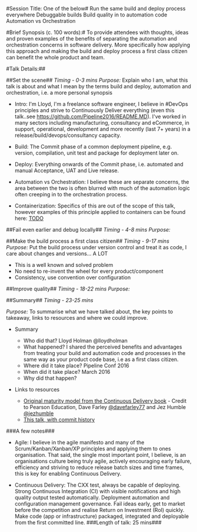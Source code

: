 #Session Title: One of the below#
Run the same build and deploy process everywhere
Debuggable builds
Build quality in to automation code
Automation vs Orchestration 

#Brief Synopsis (c. 100 words):#
To provide attendees with thoughts, ideas and proven examples of the benefits of separating the automation and orchestration concerns in software delivery. More specifically how applying this approach and making the build and deploy process a first class citizen can benefit the whole product and team.

#Talk Details:##

##Set the scene##
*Timing - 0-3 mins*
*Purpose:* Explain who I am, what this talk is about and what I mean by the terms build and deploy, automation and orchestration, i.e. a more personal synopsis

* Intro: I'm Lloyd, I'm a freelance software engineer, I believe in #DevOps principles and strive to Continuously Deliver everything (even this talk..see https://github.com/Pipeline2016/README.MD). I've worked in many sectors including manufacturing, consultancy and eCommerce, in support, operational, development and more recently (last 7+ years) in a release/build/devops/consultancy capacity. 

* Build: The Commit phase of a common deployment pipeline, e.g. version, compilation, unit test and package for deployment later on.

* Deploy: Everything onwards of the Commit phase, i.e. automated and manual Acceptance, UAT and Live release.

* Automation vs Orchestration: I believe these are separate concerns, the area between the two is often blurred with much of the automation logic often creeping in to the orchestration process. 

* Containerization: Specifics of this are out of the scope of this talk, however examples of this principle applied to containers can be found here: [TODO]() 



##Fail even earlier and debug locally##
*Timing - 4-8 mins*
*Purpose:* 
   
##Make the build process a first class citizen##
*Timing - 9-17 mins*
*Purpose:* Put the build process under version control and treat it as code, I care about changes and versions… A  LOT
* This is a well known and solved problem
* No need to re-invent the wheel for every product/component
* Consistency, use convention over configuration

##Improve quality##
*Timing - 18-22 mins*
*Purpose:* 

##Summary##
*Timing - 23-25 mins*

*Purpose:* To summarise what we have talked about, the key points to takeaway, links to resources and where we could improve.

* Summary
	* Who did that? 
		Lloyd Holman @lloydholman
	* What happened? 
		I shared the perceived benefits and advantages from treating your build and automation code and processes in the same way as your product code base, i.e as a first class citizen. 
	* Where did it take place?
		Pipeline Conf 2016
	* When did it take place?
		March 2016
	* Why did that happen?

* Links to resources
  * [Original maturity model from the Continuous Delivery book]() - Credit to Pearson Education, Dave Farley [@davefarley77](https://twitter.com/davefarley77) and Jez Humble [@jezhumble](https://twitter.com/jezhumble) 
  * [This talk, with commit history](https://github.com/lholman/Pipeline2016/blob/master/README.MD)
  
###A few notes###
* Agile: I believe in the agile manifesto and many of the Scrum/Kanban/Xanban/XP principles and applying them to ones organisation. That said, the single most important point, I believe, is an organisations culture being truly agile, actively encouraging early failure, efficiency and striving to reduce release batch sizes and time frames, this is key for enabling Continuous Delivery. 

* Continuous Delivery:  The CXX test, always be capable of deploying. Strong Continuous Integration (CI) with visible notifications and high quality output tested automatically. Deployment automation and configuration management governance. Fail ideas early, get to market before the competition and realise Return on Investment (RoI) quickly. Make code (app or infrastructure) packaged, integrated and deployable from the first committed line.
###Length of talk: 25 mins###